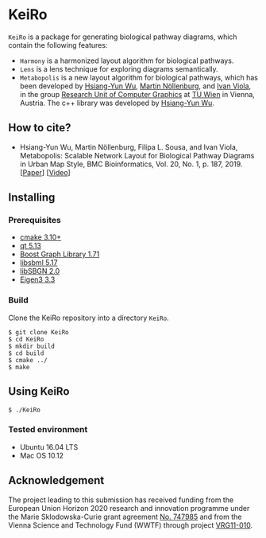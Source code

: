 # KeiRo

`KeiRo` is a package for generating biological pathway diagrams, which contain the following features:

- `Harmony` is a harmonized layout algorithm for biological pathways.
- `Lens` is a lens technique for exploring diagrams semantically.
- `Metabopolis` is a new layout algorithm for biological pathways, which has been
developed by [Hsiang-Yun Wu][yw], [Martin Nöllenburg][mn], and [Ivan Viola][iv],
in the group [Research Unit of Computer Graphics][rucg] at [TU Wien][tuwien] in
Vienna, Austria. The c++ library was developed by [Hsiang-Yun Wu][yw].

## How to cite?

- Hsiang-Yun Wu, Martin Nöllenburg, Filipa L. Sousa, and Ivan Viola, Metabopolis:
  Scalable Network Layout for Biological Pathway Diagrams in Urban Map Style, BMC
  Bioinformatics, Vol. 20, No. 1, p. 187, 2019.
  [[Paper][bmc-paper]] [[Video][bmc-video]]

## Installing

### Prerequisites

- [cmake 3.10+][cmake]
- [qt 5.13][qt5]
- [Boost Graph Library 1.71][boost]
- [libsbml 5.17][sbml]
- [libSBGN 2.0][sbgn]
- [Eigen3 3.3][eigen]

### Build

Clone the KeiRo repository into a directory `KeiRo`.

```
$ git clone KeiRo
$ cd KeiRo
$ mkdir build
$ cd build
$ cmake ../
$ make
```

## Using KeiRo

```
$ ./KeiRo
```

### Tested environment

- Ubuntu 16.04 LTS
- Mac OS 10.12


## Acknowledgement

The project leading to this submission has received funding from the European Union
Horizon 2020 research and innovation programme under the Marie Sklodowska-Curie
grant agreement [No. 747985][msca] and from the Vienna Science and Technology Fund (WWTF)
through project [VRG11-010][vrg11].

[cmake]: https://cmake.org/
[qt5]: https://www.qt.io/
[boost]: https://www.boost.org/
[sbml]: https://sbml.org/
[sbgn]: https://github.com/fbergmann/libSBGN2/
[eigen]: http://eigen.tuxfamily.org/

[rucg]: https://www.cg.tuwien.ac.at/
[tuwien]: https://www.tuwien.ac.at/
[yw]: https://www.cg.tuwien.ac.at/staff/HsiangYunWu.html
[mn]: https://www.ac.tuwien.ac.at/people/noellenburg/
[iv]: https://www.cg.tuwien.ac.at/staff/IvanViola.html
[msca]: https://www.cg.tuwien.ac.at/research/projects/BioNetIllustration/
[vrg11]: https://www.cg.tuwien.ac.at/research/projects/illvisation/

<!-- Metabopolis -->
[bmc-paper]: https://doi.org/10.1016/j.visinf.2018.12.006
[bmc-video]: https://www.youtube.com/watch?v=AhWCIGTxqAg
